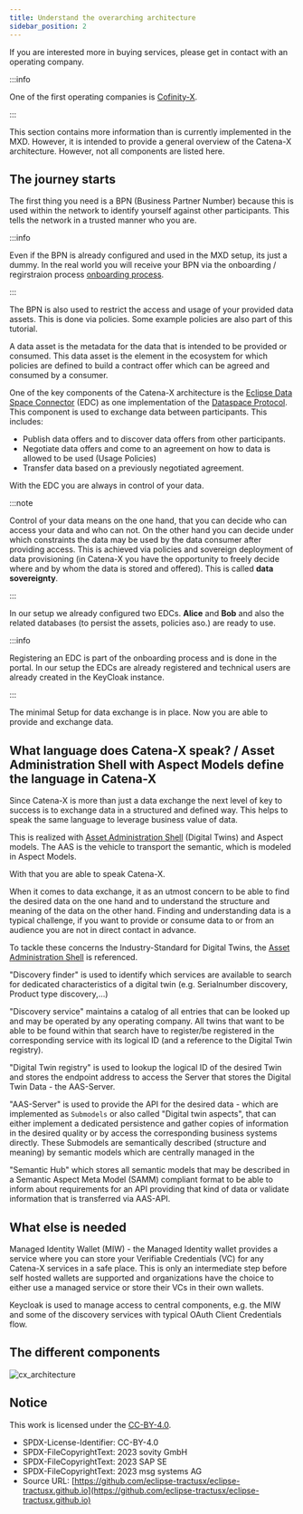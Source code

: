 ```yaml
---
title: Understand the overarching architecture
sidebar_position: 2
---
```


If you are interested more in buying services, please get in contact with an operating company.

:::info

One of the first operating companies is [Cofinity-X](https://cofinity-x.com/).

:::

This section contains more information than is currently implemented in the MXD. However, it is intended to provide a general overview of the Catena-X architecture. However, not all components are listed here.

## The journey starts

The first thing you need is a BPN (Business Partner Number) because this is used within the network to identify yourself against other participants. This tells the network in a trusted manner who you are.

:::info

Even if the BPN is already configured and used in the MXD setup, its just a dummy. In the real world you will receive your BPN via the onboarding / regirstraion process [onboarding process](https://catena-x.net/en/catena-x-introduce-implement/onboarding).

:::

The BPN is also used to restrict the access and usage of your provided data assets. This is done via policies. Some example policies are also part of this tutorial.

A data asset is the metadata for the data that is intended to be provided or consumed. This data asset is the element in the ecosystem for which policies are defined to build a contract offer which can be agreed and consumed by a consumer.

One of the key components of the Catena-X architecture is the [Eclipse Data Space Connector](https://github.com/eclipse-tractusx/tractusx-edc) (EDC) as one implementation of the [Dataspace Protocol](https://docs.internationaldataspaces.org/dataspace-protocol/). This component is used to exchange data between participants. This includes:

- Publish data offers and to discover data offers from other participants.
- Negotiate data offers and come to an agreement on how to data is allowed to be used (Usage Policies)
- Transfer data based on a previously negotiated agreement.

With the EDC you are always in control of your data.

:::note

Control of your data means on the one hand, that you can decide who can access your data and who can not. On the other hand you can decide under which constraints the data may be used by the data consumer after providing access. This is achieved via policies and sovereign deployment of data provisioning (in Catena-X you have the opportunity to freely decide where and by whom the data is stored and offered). This is called **data sovereignty**.

:::

In our setup we already configured two EDCs. **Alice** and **Bob** and also the related databases (to persist the assets, policies aso.) are ready to use.

:::info

Registering an EDC is part of the onboarding process and is done in the portal. In our setup the EDCs are already registered and technical users are already created in the KeyCloak instance.

:::

The minimal Setup for data exchange is in place. Now you are able to provide and exchange data.

## What language does Catena-X speak? / Asset Administration Shell with Aspect Models define the language in Catena-X

Since Catena-X is more than just a data exchange the next level of key to success is to exchange data in a structured and defined way. This helps to speak the same language to leverage business value of data.

This is realized with [Asset Administration Shell](https://eclipse-tractusx.github.io) (Digital Twins) and Aspect models. The AAS is the vehicle to transport the semantic, which is modeled in Aspect Models.

With that you are able to speak Catena-X.

When it comes to data exchange, it as an utmost concern to be able to find the desired data on the one hand and to understand the structure and meaning of the data on the other hand.
Finding and understanding data is a typical challenge, if you want to provide or consume data to or from an audience you are not in direct contact in advance.

To tackle these concerns the Industry-Standard for Digital Twins, the [Asset Administration Shell](https://industrialdigitaltwin.org) is referenced.

"Discovery finder" is used to identify which services are available to search for dedicated characteristics of a digital twin (e.g. Serialnumber discovery, Product type discovery,...)

"Discovery service" maintains a catalog of all entries that can be looked up and may be operated by any operating company. All twins that want to be able to be found within that search have to register/be registered in the corresponding service with its logical ID (and a reference to the Digital Twin registry).

"Digital Twin registry" is used to lookup the logical ID of the desired Twin and stores the endpoint address to access the Server that stores the Digital Twin Data - the AAS-Server.

"AAS-Server" is used to provide the API for the desired data - which are implemented as `Submodels` or also called "Digital twin aspects", that can either implement a dedicated persistence and gather copies of information in the desired quality or by access the corresponding business systems directly. These Submodels are semantically described (structure and meaning) by semantic models which are centrally managed in the

"Semantic Hub" which stores all semantic models that may be described in a Semantic Aspect Meta Model (SAMM) compliant format to be able to inform about requirements for an API providing that kind of data or validate information that is transferred via AAS-API.

## What else is needed

Managed Identity Wallet (MIW) - the Managed Identity wallet provides a service where you can store your Verifiable Credentials (VC) for any Catena-X services in a safe place. This is only an intermediate step before self hosted wallets are supported and organizations have the choice to either use a managed service or store their VCs in their own wallets.

Keycloak is used to manage access to central components, e.g. the MIW and some of the discovery services with typical OAuth Client Credentials flow.

## The different components

![cx_architecture](@site/static/img/architecture.drawio.svg)

## Notice

This work is licensed under the [CC-BY-4.0](https://creativecommons.org/licenses/by/4.0/legalcode).

- SPDX-License-Identifier: CC-BY-4.0
- SPDX-FileCopyrightText: 2023 sovity GmbH
- SPDX-FileCopyrightText: 2023 SAP SE
- SPDX-FileCopyrightText: 2023 msg systems AG
- Source URL: [https://github.com/eclipse-tractusx/eclipse-tractusx.github.io](https://github.com/eclipse-tractusx/eclipse-tractusx.github.io)
